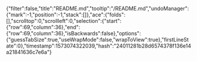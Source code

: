 {"filter":false,"title":"README.md","tooltip":"/README.md","undoManager":{"mark":-1,"position":-1,"stack":[]},"ace":{"folds":[],"scrolltop":0,"scrollleft":0,"selection":{"start":{"row":69,"column":36},"end":{"row":69,"column":36},"isBackwards":false},"options":{"guessTabSize":true,"useWrapMode":false,"wrapToView":true},"firstLineState":0},"timestamp":1573074322039,"hash":"24011281b28d6574378f136e14a21841636c7e6a"}